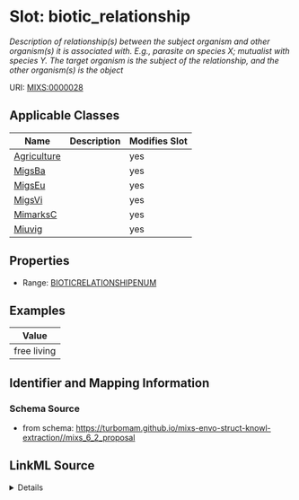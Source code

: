 # Slot: biotic_relationship


_Description of relationship(s) between the subject organism and other organism(s) it is associated with. E.g., parasite on species X; mutualist with species Y. The target organism is the subject of the relationship, and the other organism(s) is the object_



URI: [MIXS:0000028](https://w3id.org/mixs/0000028)



<!-- no inheritance hierarchy -->




## Applicable Classes

| Name | Description | Modifies Slot |
| --- | --- | --- |
[Agriculture](Agriculture.md) |  |  yes  |
[MigsBa](MigsBa.md) |  |  yes  |
[MigsEu](MigsEu.md) |  |  yes  |
[MigsVi](MigsVi.md) |  |  yes  |
[MimarksC](MimarksC.md) |  |  yes  |
[Miuvig](Miuvig.md) |  |  yes  |







## Properties

* Range: [BIOTICRELATIONSHIPENUM](BIOTICRELATIONSHIPENUM.md)






## Examples

| Value |
| --- |
| free living |

## Identifier and Mapping Information







### Schema Source


* from schema: https://turbomam.github.io/mixs-envo-struct-knowl-extraction//mixs_6_2_proposal




## LinkML Source

<details>
```yaml
name: biotic_relationship
description: Description of relationship(s) between the subject organism and other
  organism(s) it is associated with. E.g., parasite on species X; mutualist with species
  Y. The target organism is the subject of the relationship, and the other organism(s)
  is the object
title: observed biotic relationship
notes:
- observed
- relationship
examples:
- value: free living
in_subset:
- nucleic acid sequence source
from_schema: https://turbomam.github.io/mixs-envo-struct-knowl-extraction//mixs_6_2_proposal
rank: 1000
slot_uri: MIXS:0000028
multivalued: false
alias: biotic_relationship
domain_of:
- Agriculture
- MigsBa
- MigsEu
- MigsVi
- MimarksC
- Miuvig
range: BIOTIC_RELATIONSHIP_ENUM

```
</details>